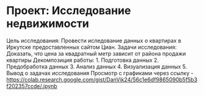 # Проект: Исследование недвижимости
Цель исследования:
    Провести иследование данных о квартирах в Иркутске предоставленных сайтом Циан.
Задачи исследования:
    Доказать, что цена за квадратный метр зависит от района продажи квартиры 
Декомпозиция работы:
    1. Подготовка данных 
    2. Предобработка данных
    3. Анализ данных
    4. Визуализация данных
    5. Вывод о задачах исследования
Просмотр с графиками через ссылку - https://colab.research.google.com/gist/DanVik24/56c1e6df9865090b5f5b3f202357ccde/.ipynb
